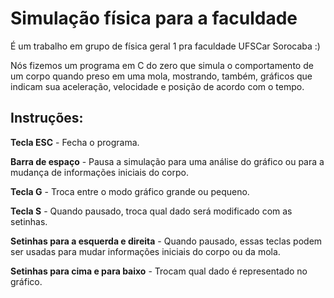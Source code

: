 # Simulação física para a faculdade

É um trabalho em grupo de física geral 1 pra faculdade UFSCar Sorocaba :)

Nós fizemos um programa em C do zero que simula o comportamento de um corpo quando preso em uma mola, mostrando, também, gráficos que indicam sua aceleração, velocidade e posição de acordo com o tempo.

## Instruções:

**Tecla ESC** - Fecha o programa.

**Barra de espaço** - Pausa a simulação para uma análise do gráfico ou para a mudança de informações iniciais do corpo.

**Tecla G** - Troca entre o modo gráfico grande ou pequeno.

**Tecla S** - Quando pausado, troca qual dado será modificado com as setinhas.

**Setinhas para a esquerda e direita** - Quando pausado, essas teclas podem ser usadas para mudar informações iniciais do corpo ou da mola.

**Setinhas para cima e para baixo** - Trocam qual dado é representado no gráfico.

